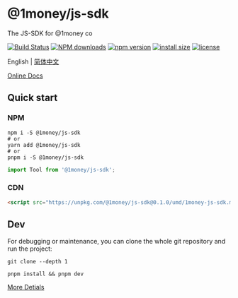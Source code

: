 # @1money/js-sdk
The JS-SDK for @1money co

[![Build Status](https://github.com/1Money-Co/1money-js-sdk/actions/workflows/cicd-npm.yml/badge.svg)](https://github.com/1Money-Co/1money-js-sdk/actions/workflows/cicd-npm.yml)
[![NPM downloads](http://img.shields.io/npm/dm/%401money%2Fjs-sdk.svg?style=flat-square)](https://www.npmjs.com/package/@1money/js-sdk)
[![npm version](https://badge.fury.io/js/%401money%2Fjs-sdk.svg)](https://badge.fury.io/js/%401money%2Fjs-sdk)
[![install size](https://packagephobia.now.sh/badge?p=%401money%2Fjs-sdk)](https://packagephobia.now.sh/result?p=%401money%2Fjs-sdk)
[![license](http://img.shields.io/npm/l/%401money%2Fjs-sdk.svg)](https://github.com/1money/tpls/blob/master/packages/js-sdk/LICENSE)

English | [简体中文](./README.zh-CN.md)

[Online Docs](https://1money-co.github.io/1money-js-sdk/)

## Quick start
### NPM
```shell
npm i -S @1money/js-sdk
# or
yarn add @1money/js-sdk
# or
pnpm i -S @1money/js-sdk
```

```js
import Tool from '@1money/js-sdk';
```

### CDN
```html
<script src="https://unpkg.com/@1money/js-sdk@0.1.0/umd/1money-js-sdk.min.js"></script>
```

## Dev
For debugging or maintenance, you can clone the whole git repository and run the project:

```shell
git clone --depth 1

pnpm install && pnpm dev
```

[More Detials](./DEV.md)
